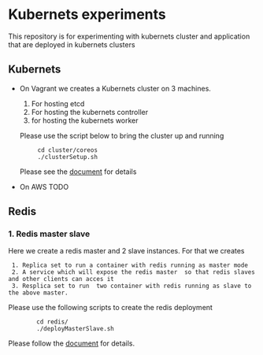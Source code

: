 # Kubernets  experiments 
This repository is for experimenting with kubernets cluster  and application that are deployed in kubernets  clusters 

## Kubernets  
*  On Vagrant 
 we creates  a Kubernets cluster on 3 machines.  
    1. For hosting etcd  
    2. For hosting the kubernets controller  
    3. for hosting the kubernets worker  
     
    Please use the script below to bring the  cluster up and running  
        
            cd cluster/coreos
            ./clusterSetup.sh  


   Please see the [document](cluster/coreos/README.md) for details
*  On AWS
    TODO


## Redis 

### 1. Redis master slave  
Here we create a redis master and 2 slave instances. For that we creates 

     1. Replica set to run a container with redis running as master mode
     2. A service which will expose the redis master  so that redis slaves and other clients can acces it
     3. Resplica set to run  two container with redis running as slave to the above master. 
    
Please use the following scripts to  create the redis  deployment  
            
            cd redis/
            ./deployMasterSlave.sh

Please follow the [document](RedisMasterSlave.md) for details.
